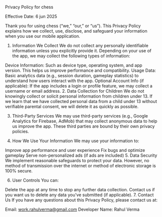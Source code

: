Privacy Policy for chess

Effective Date: 6 jun 2025

Thank you for using chess (“we,” “our,” or “us”). This Privacy Policy explains how we collect, use, disclose, and safeguard your information when you use our mobile application.

1. Information We Collect
We do not collect any personally identifiable information unless you explicitly provide it. Depending on your use of the app, we may collect the following types of information:

Device Information: Such as device type, operating system, and app version. This helps us improve performance and compatibility.
Usage Data: Basic analytics data (e.g., session duration, gameplay statistics) to understand how users interact with the app.
Optional Account Info (if applicable): If the app includes a login or profile feature, we may collect a username or email address.
2. Data Collection for Children
We do not knowingly collect or solicit personal information from children under 13. If we learn that we have collected personal data from a child under 13 without verifiable parental consent, we will delete it as quickly as possible.

3. Third-Party Services
We may use third-party services (e.g., Google Analytics for Firebase, AdMob) that may collect anonymous data to help us improve the app. These third parties are bound by their own privacy policies.

4. How We Use Your Information
We may use your information to:

Improve app performance and user experience
Fix bugs and optimize gameplay
Serve non-personalized ads (if ads are included)
5. Data Security
We implement reasonable safeguards to protect your data. However, no method of transmission over the internet or method of electronic storage is 100% secure.

6. User Controls
You can:

Delete the app at any time to stop any further data collection.
Contact us if you want us to delete any data you've submitted (if applicable).
7. Contact Us
If you have any questions about this Privacy Policy, please contact us at:

Email: work.rahulverma@gmail.com
Developer Name: Rahul Verma
